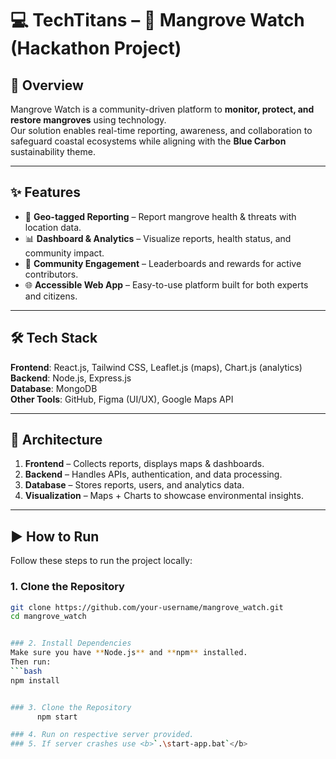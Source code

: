 # 💻 TechTitans – 🌱 Mangrove Watch (Hackathon Project)  

## 🚀 Overview  
Mangrove Watch is a community-driven platform to **monitor, protect, and restore mangroves** using technology.  
Our solution enables real-time reporting, awareness, and collaboration to safeguard coastal ecosystems while aligning with the **Blue Carbon** sustainability theme.  

---

## ✨ Features  
- 📍 **Geo-tagged Reporting** – Report mangrove health & threats with location data.  
- 📊 **Dashboard & Analytics** – Visualize reports, health status, and community impact.  
- 🤝 **Community Engagement** – Leaderboards and rewards for active contributors.  
- 🌐 **Accessible Web App** – Easy-to-use platform built for both experts and citizens.  

---

## 🛠️ Tech Stack  
**Frontend**: React.js, Tailwind CSS, Leaflet.js (maps), Chart.js (analytics)  
**Backend**: Node.js, Express.js  
**Database**: MongoDB  
**Other Tools**: GitHub, Figma (UI/UX), Google Maps API  

---

## 🧩 Architecture  
1. **Frontend** – Collects reports, displays maps & dashboards.  
2. **Backend** – Handles APIs, authentication, and data processing.  
3. **Database** – Stores reports, users, and analytics data.  
4. **Visualization** – Maps + Charts to showcase environmental insights.  

---

## ▶️ How to Run  

Follow these steps to run the project locally:  

### 1. Clone the Repository  
```bash
git clone https://github.com/your-username/mangrove_watch.git
cd mangrove_watch


### 2. Install Dependencies
Make sure you have **Node.js** and **npm** installed.  
Then run:
```bash
npm install


### 3. Clone the Repository
      npm start

### 4. Run on respective server provided.
### 5. If server crashes use <b>`.\start-app.bat`</b>



